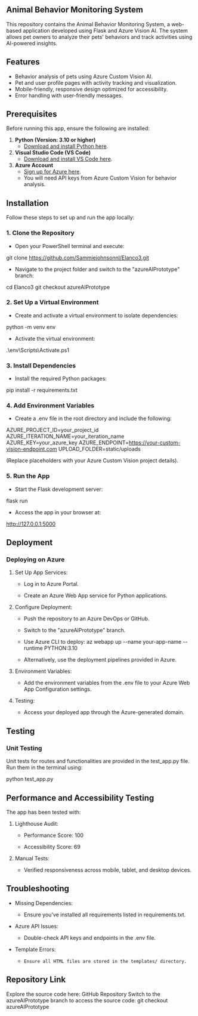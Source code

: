 ## **Animal Behavior Monitoring System**

This repository contains the Animal Behavior Monitoring System, a web-based application developed using Flask and Azure Vision AI. The system allows pet owners to analyze their pets' behaviors and track activities using AI-powered insights.

## **Features**

- Behavior analysis of pets using Azure Custom Vision AI.
- Pet and user profile pages with activity tracking and visualization.
- Mobile-friendly, responsive design optimized for accessibility.
- Error handling with user-friendly messages.

## **Prerequisites**

Before running this app, ensure the following are installed:

1. **Python (Version: 3.10 or higher)**
   - [Download and install Python here](https://www.python.org/downloads/).
2. **Visual Studio Code (VS Code)**
   - [Download and install VS Code here](https://code.visualstudio.com/).
3. **Azure Account**
   - [Sign up for Azure here](https://azure.microsoft.com/en-us/free/).
   - You will need API keys from Azure Custom Vision for behavior analysis.

## **Installation**

Follow these steps to set up and run the app locally:

### **1. Clone the Repository**

- Open your PowerShell terminal and execute:

git clone https://github.com/Sammiejohnsonnl/Elanco3.git

- Navigate to the project folder and switch to the "azureAIPrototype" branch:

cd Elanco3
git checkout azureAIPrototype

### **2. Set Up a Virtual Environment**

- Create and activate a virtual environment to isolate dependencies:

python -m venv env

- Activate the virtual environment:

.\env\Scripts\Activate.ps1

### **3. Install Dependencies**

- Install the required Python packages:

pip install -r requirements.txt

### **4. Add Environment Variables**

- Create a .env file in the root directory and include the following:

AZURE_PROJECT_ID=your_project_id
AZURE_ITERATION_NAME=your_iteration_name
AZURE_KEY=your_azure_key
AZURE_ENDPOINT=https://your-custom-vision-endpoint.com
UPLOAD_FOLDER=static/uploads

(Replace placeholders with your Azure Custom Vision project details).

### **5. Run the App**

- Start the Flask development server:

flask run

- Access the app in your browser at:

http://127.0.0.1:5000

## **Deployment**

### **Deploying on Azure**

1. Set Up App Services:

   - Log in to Azure Portal.

   - Create an Azure Web App service for Python applications.

2. Configure Deployment:

   - Push the repository to an Azure DevOps or GitHub.
   - Switch to the "azureAIPrototype" branch.
   - Use Azure CLI to deploy:
     az webapp up --name your-app-name --runtime PYTHON:3.10

   - Alternatively, use the deployment pipelines provided in Azure.

3. Environment Variables:

   - Add the environment variables from the .env file to your Azure Web App Configuration settings.

4. Testing:

   - Access your deployed app through the Azure-generated domain.

## **Testing**

### **Unit Testing**

Unit tests for routes and functionalities are provided in the test_app.py file. Run them in the terminal using:

python test_app.py

## **Performance and Accessibility Testing**

The app has been tested with:

1. Lighthouse Audit:

   - Performance Score: 100

   - Accessibility Score: 69

2. Manual Tests:

   - Verified responsiveness across mobile, tablet, and desktop devices.

## **Troubleshooting**

- Missing Dependencies:

  - Ensure you’ve installed all requirements listed in requirements.txt.

- Azure API Issues:

  - Double-check API keys and endpoints in the .env file.

- Template Errors:

  -     Ensure all HTML files are stored in the templates/ directory.

## **Repository Link**

Explore the source code here: GitHub Repository
Switch to the azureAIPrototype branch to access the source code:
git checkout azureAIPrototype
